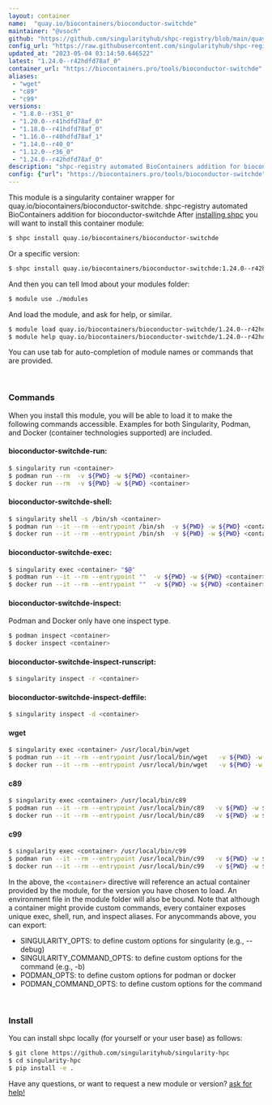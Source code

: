 ```yaml
---
layout: container
name:  "quay.io/biocontainers/bioconductor-switchde"
maintainer: "@vsoch"
github: "https://github.com/singularityhub/shpc-registry/blob/main/quay.io/biocontainers/bioconductor-switchde/container.yaml"
config_url: "https://raw.githubusercontent.com/singularityhub/shpc-registry/main/quay.io/biocontainers/bioconductor-switchde/container.yaml"
updated_at: "2023-05-04 03:14:50.646522"
latest: "1.24.0--r42hdfd78af_0"
container_url: "https://biocontainers.pro/tools/bioconductor-switchde"
aliases:
 - "wget"
 - "c89"
 - "c99"
versions:
 - "1.8.0--r351_0"
 - "1.20.0--r41hdfd78af_0"
 - "1.18.0--r41hdfd78af_0"
 - "1.16.0--r40hdfd78af_1"
 - "1.14.0--r40_0"
 - "1.12.0--r36_0"
 - "1.24.0--r42hdfd78af_0"
description: "shpc-registry automated BioContainers addition for bioconductor-switchde"
config: {"url": "https://biocontainers.pro/tools/bioconductor-switchde", "maintainer": "@vsoch", "description": "shpc-registry automated BioContainers addition for bioconductor-switchde", "latest": {"1.24.0--r42hdfd78af_0": "sha256:628aeda99b6a27c82d4196ead89f70b6f24383d1338d7b7c95ec3da957bbc5c3"}, "tags": {"1.8.0--r351_0": "sha256:62c6773250bf43e0749871d2cb22c5715b745d1324de9cd84aec6cd5a02512d4", "1.20.0--r41hdfd78af_0": "sha256:4a1139066b2a1e465b2bedecf11f7f788dcd2b5e21fc009828273aa03331012f", "1.18.0--r41hdfd78af_0": "sha256:2bdfb9fe29530e9d5308e566b4bee317b4b215969bb0ed38ebe017eb47846b47", "1.16.0--r40hdfd78af_1": "sha256:c04a05ba83aff6dcd792af81381d926fea768f9096df8cccfc8d73afb620159a", "1.14.0--r40_0": "sha256:7ec6d17d0f2e64fd2bda87ffbbdd627982089929fc71f6f24a564cfe27bbbb6b", "1.12.0--r36_0": "sha256:523648210d4fdd0b0b661bcd308111b95cb5b8a7b15cfa62c3a442a4bf072570", "1.24.0--r42hdfd78af_0": "sha256:628aeda99b6a27c82d4196ead89f70b6f24383d1338d7b7c95ec3da957bbc5c3"}, "docker": "quay.io/biocontainers/bioconductor-switchde", "aliases": {"wget": "/usr/local/bin/wget", "c89": "/usr/local/bin/c89", "c99": "/usr/local/bin/c99"}}
---
```


This module is a singularity container wrapper for quay.io/biocontainers/bioconductor-switchde.
shpc-registry automated BioContainers addition for bioconductor-switchde
After [installing shpc](#install) you will want to install this container module:


```bash
$ shpc install quay.io/biocontainers/bioconductor-switchde
```

Or a specific version:

```bash
$ shpc install quay.io/biocontainers/bioconductor-switchde:1.24.0--r42hdfd78af_0
```

And then you can tell lmod about your modules folder:

```bash
$ module use ./modules
```

And load the module, and ask for help, or similar.

```bash
$ module load quay.io/biocontainers/bioconductor-switchde/1.24.0--r42hdfd78af_0
$ module help quay.io/biocontainers/bioconductor-switchde/1.24.0--r42hdfd78af_0
```

You can use tab for auto-completion of module names or commands that are provided.

<br>

### Commands

When you install this module, you will be able to load it to make the following commands accessible.
Examples for both Singularity, Podman, and Docker (container technologies supported) are included.

#### bioconductor-switchde-run:

```bash
$ singularity run <container>
$ podman run --rm  -v ${PWD} -w ${PWD} <container>
$ docker run --rm  -v ${PWD} -w ${PWD} <container>
```

#### bioconductor-switchde-shell:

```bash
$ singularity shell -s /bin/sh <container>
$ podman run --it --rm --entrypoint /bin/sh  -v ${PWD} -w ${PWD} <container>
$ docker run --it --rm --entrypoint /bin/sh  -v ${PWD} -w ${PWD} <container>
```

#### bioconductor-switchde-exec:

```bash
$ singularity exec <container> "$@"
$ podman run --it --rm --entrypoint ""  -v ${PWD} -w ${PWD} <container> "$@"
$ docker run --it --rm --entrypoint ""  -v ${PWD} -w ${PWD} <container> "$@"
```

#### bioconductor-switchde-inspect:

Podman and Docker only have one inspect type.

```bash
$ podman inspect <container>
$ docker inspect <container>
```

#### bioconductor-switchde-inspect-runscript:

```bash
$ singularity inspect -r <container>
```

#### bioconductor-switchde-inspect-deffile:

```bash
$ singularity inspect -d <container>
```


#### wget

```bash
$ singularity exec <container> /usr/local/bin/wget
$ podman run --it --rm --entrypoint /usr/local/bin/wget   -v ${PWD} -w ${PWD} <container> -c " $@"
$ docker run --it --rm --entrypoint /usr/local/bin/wget   -v ${PWD} -w ${PWD} <container> -c " $@"
```


#### c89

```bash
$ singularity exec <container> /usr/local/bin/c89
$ podman run --it --rm --entrypoint /usr/local/bin/c89   -v ${PWD} -w ${PWD} <container> -c " $@"
$ docker run --it --rm --entrypoint /usr/local/bin/c89   -v ${PWD} -w ${PWD} <container> -c " $@"
```


#### c99

```bash
$ singularity exec <container> /usr/local/bin/c99
$ podman run --it --rm --entrypoint /usr/local/bin/c99   -v ${PWD} -w ${PWD} <container> -c " $@"
$ docker run --it --rm --entrypoint /usr/local/bin/c99   -v ${PWD} -w ${PWD} <container> -c " $@"
```



In the above, the `<container>` directive will reference an actual container provided
by the module, for the version you have chosen to load. An environment file in the
module folder will also be bound. Note that although a container
might provide custom commands, every container exposes unique exec, shell, run, and
inspect aliases. For anycommands above, you can export:

 - SINGULARITY_OPTS: to define custom options for singularity (e.g., --debug)
 - SINGULARITY_COMMAND_OPTS: to define custom options for the command (e.g., -b)
 - PODMAN_OPTS: to define custom options for podman or docker
 - PODMAN_COMMAND_OPTS: to define custom options for the command

<br>

### Install

You can install shpc locally (for yourself or your user base) as follows:

```bash
$ git clone https://github.com/singularityhub/singularity-hpc
$ cd singularity-hpc
$ pip install -e .
```

Have any questions, or want to request a new module or version? [ask for help!](https://github.com/singularityhub/singularity-hpc/issues)